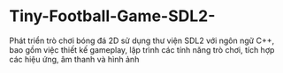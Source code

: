 # Tiny-Football-Game-SDL2-
Phát triển trò chơi bóng đá 2D sử dụng thư viện SDL2 với ngôn ngữ C++, bao gồm việc thiết kế gameplay, lập trình các tính năng trò chơi, tích hợp các hiệu ứng, âm thanh và hình ảnh
